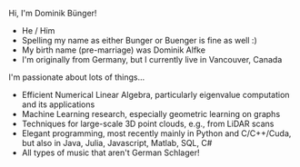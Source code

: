 Hi, I'm Dominik Bünger! 
- He / Him
- Spelling my name as either Bunger or Buenger is fine as well :)
- My birth name (pre-marriage) was Dominik Alfke
- I'm originally from Germany, but I currently live in Vancouver, Canada

I'm passionate about lots of things...
- Efficient Numerical Linear Algebra, particularly eigenvalue computation and its applications
- Machine Learning research, especially geometric learning on graphs
- Techniques for large-scale 3D point clouds, e.g., from LiDAR scans
- Elegant programming, most recently mainly in Python and C/C++/Cuda, but also in Java, Julia, Javascript, Matlab, SQL, C#
- All types of music that aren't German Schlager!

<!---
dominikbuenger/dominikbuenger is a ✨ special ✨ repository because its `README.md` (this file) appears on your GitHub profile.
You can click the Preview link to take a look at your changes.
--->
